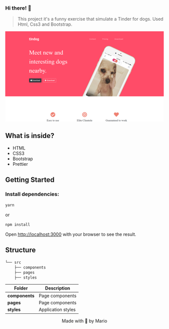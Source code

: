### Hi there! 👋

> This project it's a funny exercise that simulate a Tinder for dogs. Used Html, Css3 and Bootstrap.
<img width="1426" alt="Captura de Tela 2023-01-23 às 13:36" src="src/components/images/site-example.png">

## What is inside?

- HTML
- CSS3 
- Bootstrap
- Prettier

## Getting Started

### Install dependencies:

```bash
yarn
```

or

```bash
npm install
```

Open [http://localhost:3000](http://localhost:3000) with your browser to see the result.

## Structure

```
└── src
    ├── components
    ├── pages
    ├── styles
```

| Folder              | Description                                      |
| ----------          | -------------------------------------------      |
| **components**      | Page components                                  |
| **pages**           | Page components                                  |
| **styles**          | Application styles                               |

<p align="center">Made with 💜 by Mario</p>
